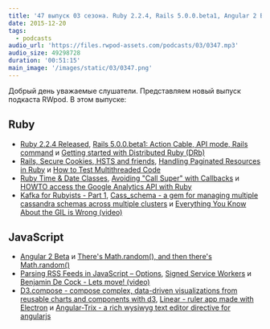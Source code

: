 ```yaml
---
title: '47 выпуск 03 сезона. Ruby 2.2.4, Rails 5.0.0.beta1, Angular 2 Beta, Cass_schema, Math.random(), Linear и прочее'
date: 2015-12-20
tags:
  - podcasts
audio_url: 'https://files.rwpod-assets.com/podcasts/03/0347.mp3'
audio_size: 49298728
duration: '00:51:15'
main_image: '/images/static/03/0347.png'
---
```


Добрый день уважаемые слушатели. Представляем новый выпуск подкаста RWpod. В этом выпуске:

## Ruby

- [Ruby 2.2.4 Released](https://www.ruby-lang.org/en/news/2015/12/16/ruby-2-2-4-released/), [Rails 5.0.0.beta1: Action Cable, API mode, Rails command](http://weblog.rubyonrails.org/2015/12/18/Rails-5-0-beta1/) и [Getting started with Distributed Ruby (DRb)](http://nithinbekal.com/posts/distributed-ruby/)
- [Rails, Secure Cookies, HSTS and friends](http://eftimov.net/rails-tls-hsts-cookies/), [Handling Paginated Resources in Ruby](https://rossta.net/blog/paginated-resources-in-ruby.html) и [How to Test Multithreaded Code](http://www.mikeperham.com/2015/12/14/how-to-test-multithreaded-code/)
- [Ruby Time & Date Classes](http://www.blackbytes.info/2015/12/ruby-time/), [Avoiding "Call Super" with Callbacks](http://weblog.jamisbuck.org/2015/12/19/avoiding-call-super-with-callbacks.html) и [HOWTO access the Google Analytics API with Ruby](http://readysteadycode.com/howto-access-the-google-analytics-api-with-ruby)
- [Kafka for Rubyists - Part 1](http://www.markphelps.me/2015/12/14/kafka-for-rubyists.html), [Cass_schema - a gem for managing multiple cassandra schemas across multiple clusters](https://github.com/datto/cass_schema) и [Everything You Know About the GIL is Wrong (video)](https://www.youtube.com/watch?v=dP4U1yI1WZ0)

## JavaScript

- [Angular 2 Beta](http://angularjs.blogspot.com/2015/12/angular-2-beta.html) и [There's Math.random(), and then there's Math.random()](http://v8project.blogspot.com/2015/12/theres-mathrandom-and-then-theres.html)
- [Parsing RSS Feeds in JavaScript – Options](http://www.raymondcamden.com/2015/12/08/parsing-rss-feeds-in-javascript-options), [Signed Service Workers](https://github.com/qgustavor/signed-service-workers) и [Benjamin De Cock - Lets move! (video)](https://www.youtube.com/watch?v=J6wUmQDQBkw)
- [D3.compose - compose complex, data-driven visualizations from reusable charts and components with d3](http://csnw.github.io/d3.compose/), [Linear - ruler app made with Electron](http://mikaa123.github.io/linear-website/) и [Angular-Trix - a rich wysiwyg text editor directive for angularjs](http://sachinchoolur.github.io/angular-trix/)
